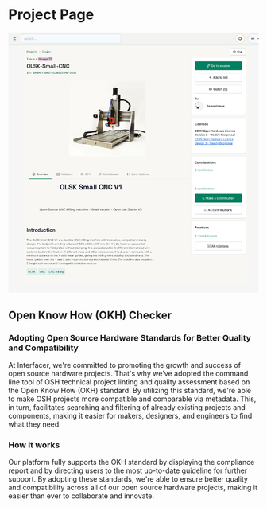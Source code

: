 # Project Page

![project page](../../_media/user-manual/screenshot_ru/project-page.png)



## Open Know How (OKH) Checker

### Adopting Open Source Hardware Standards for Better Quality and Compatibility

At Interfacer, we're committed to promoting the growth and success of open source hardware projects. That's why we've adopted the command line tool of OSH technical project linting and quality assessment based on the Open Know How (OKH) standard. By utilizing this standard, we're able to make OSH projects more compatible and comparable via metadata. This, in turn, facilitates searching and filtering of already existing projects and components, making it easier for makers, designers, and engineers to find what they need.

### How it works

Our platform fully supports the OKH standard by displaying the compliance report and by directing users to the most up-to-date guideline for further support. By adopting these standards, we're able to ensure better quality and compatibility across all of our open source hardware projects, making it easier than ever to collaborate and innovate. 